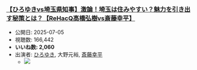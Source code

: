 ### [【ひろゆきvs埼玉県知事】激論！埼玉は住みやすい？魅力を引き出す秘策とは？【ReHacQ高橋弘樹vs斎藤幸平】](https://www.youtube.com/watch?v=ioJUyuvTb6k)
-   公開日: 2025-07-05
-   視聴数: 166,442
-   **いいね数: 2,060**
-   出演者: [ひろゆき](/rehacq_fan/people/ひろゆき "wikilink"), 大野元裕, [斎藤幸平](/rehacq_fan/people/斎藤幸平 "wikilink")
    - [![](https://img.youtube.com/vi/ioJUyuvTb6k/hqdefault.jpg)](https://www.youtube.com/watch?v=ioJUyuvTb6k)

